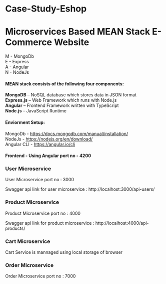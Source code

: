 # Case-Study-Eshop

<h1>Microservices Based MEAN Stack E-Commerce Website</h1>

M - MongoDb </br>
E - Express </br>
A - Angular </br>
N - NodeJs </br>

<h4>MEAN stack consists of the following four components:</h4>

<strong>MongoDB</strong> – NoSQL database which stores data in JSON format</br>
<strong>Express.js</strong> – Web Framework which runs with Node.js</br>
<strong>Angular</strong> – Frontend Framework written with TypeScript</br>
<strong>Node.js</strong> – JavaScript Runtime</br>

<h4>Enviorment Setup:</h4>

MongoDb - https://docs.mongodb.com/manual/installation/</br>
NodeJs - https://nodejs.org/en/download/</br>
Angular CLI - https://angular.io/cli</br>

<h4>Frontend - Using Angular port no - 4200</h4>

<h3>User Microservice </h3>
<p>User Microservice port no : 3000</p>
<p>Swagger api link for user microservice : http://localhost:3000/api-users/ </p>

<h3>Product Microservice </h3>
<p>Product Microservice port no : 4000</p>
<p>Swagger api link for product microservice : http://localhost:4000/api-products/ </p>

<h3>Cart Microservice </h3>
<p>Cart Service is mannaged using local storage of browser</p>

<h3>Order Microservice </h3>
<p>Order Microservice port no : 7000</p>



